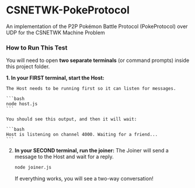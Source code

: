 # CSNETWK-PokeProtocol
An implementation of the P2P Pokémon Battle Protocol (PokeProtocol) over UDP for the CSNETWK Machine Problem

### How to Run This Test

You will need to open **two separate terminals** (or command prompts) inside this project folder.

**1. In your FIRST terminal, start the Host:**

    The Host needs to be running first so it can listen for messages.

    ```bash
    node host.js
    ```

    You should see this output, and then it will wait:

    ```bash
    Host is listening on channel 4000. Waiting for a friend...
    ```

2.  **In your SECOND terminal, run the joiner:**
    The Joiner will send a message to the Host and wait for a reply.

    ```bash
    node joiner.js
    ```

    If everything works, you will see a two-way conversation!